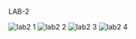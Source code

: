 LAB-2

![lab2 1](https://user-images.githubusercontent.com/87023953/202131629-4d37b345-5136-43f2-9c65-b4d013bdc5e3.jpg)
![lab2 2](https://user-images.githubusercontent.com/87023953/202131641-c1dd12db-a0cd-4f92-91c5-0f6e9c01511a.jpg)
![lab2 3](https://user-images.githubusercontent.com/87023953/202131672-a5502db0-87f2-47d5-8b28-fa5b18a1fe34.jpg)
![lab2 4](https://user-images.githubusercontent.com/87023953/202131675-d5cd2355-5ba3-4556-aa50-b7d523a7ae07.jpg)

